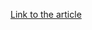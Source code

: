 [Link to the article](https://cybersecuritynews.com/deepseek-sparks-a-surge-in-frauds-and-phishing-attacks/)
